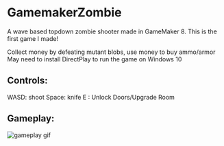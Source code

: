 # GamemakerZombie
A wave based topdown zombie shooter made in GameMaker 8. This is the first game I made!

Collect money by defeating mutant blobs, use money to buy ammo/armor
May need to install DirectPlay to run the game on Windows 10

## Controls:

WASD:  shoot
Space: knife 
E    : Unlock Doors/Upgrade Room

## Gameplay:
![gameplay gif](https://github.com/The-O-King/GamemakerZombie/blob/master/gameplay.gif)
